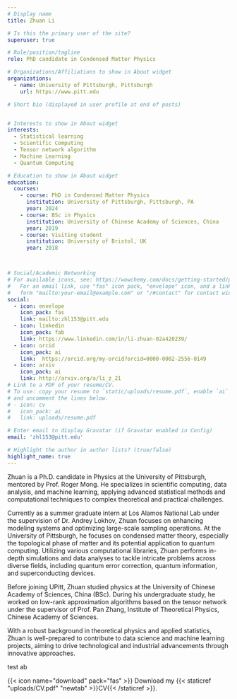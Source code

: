 ```yaml
---
# Display name
title: Zhuan Li

# Is this the primary user of the site?
superuser: true

# Role/position/tagline
role: PhD candidate in Condensed Matter Physics

# Organizations/Affiliations to show in About widget
organizations:
  - name: University of Pittsburgh, Pittsburgh
    url: https://www.pitt.edu

# Short bio (displayed in user profile at end of posts)


# Interests to show in About widget
interests:
  - Statistical learning
  - Scientific Computing
  - Tensor network algorithm
  - Machine Learning
  - Quantum Computing

# Education to show in About widget
education:
  courses:
    - course: PhD in Condensed Matter Physics
      institution: University of Pittsburgh, Pittsburgh, PA
      year: 2024
    - course: BSc in Physics
      institution: University of Chinese Academy of Sciences, China
      year: 2019
    - course: Visiting student
      institution: University of Bristol, UK
      year: 2018



# Social/Academic Networking
# For available icons, see: https://wowchemy.com/docs/getting-started/page-builder/#icons
#   For an email link, use "fas" icon pack, "envelope" icon, and a link in the
#   form "mailto:your-email@example.com" or "/#contact" for contact widget.
social:
  - icon: envelope
    icon_pack: fas
    link: mailto:zhl153@pitt.edu
  - icon: linkedin
    icon_pack: fab
    link: https://www.linkedin.com/in/li-zhuan-02a420239/
  - icon: orcid
    icon_pack: ai
    link:  https://orcid.org/my-orcid?orcid=0000-0002-2556-0149
  - icon: arxiv
    icon_pack: ai
    link: http://arxiv.org/a/li_z_21
# Link to a PDF of your resume/CV.
# To use: copy your resume to `static/uploads/resume.pdf`, enable `ai` icons in `params.toml`,
# and uncomment the lines below.
# - icon: cv
#   icon_pack: ai
#   link: uploads/resume.pdf

# Enter email to display Gravatar (if Gravatar enabled in Config)
email: 'zhl153@pitt.edu'

# Highlight the author in author lists? (true/false)
highlight_name: true
---
```

Zhuan is a Ph.D. candidate in Physics at the University of Pittsburgh, mentored by Prof. Roger Mong. He specializes in scientific computing, data analysis, and machine learning, applying advanced statistical methods and computational techniques to complex theoretical and practical challenges.

Currently as a summer graduate intern at Los Alamos National Lab under the supervision of Dr. Andrey Lokhov, Zhuan focuses on enhancing modeling systems and optimizing large-scale sampling operations. At the University of Pittsburgh, he focuses on condensed matter theory, especially the topological phase of matter and its potential application to quantum computing. Utilizing various computational libraries, Zhuan performs in-depth simulations and data analyses to tackle intricate problems across diverse fields, including quantum error correction, quantum information, and superconducting devices.

Before joining UPitt, Zhuan studied physics at the University of Chinese Academy of Sciences, China (BSc). During his undergraduate study, he worked on low-rank approximation algorithms based on the tensor network under the supervisor of Prof. Pan Zhang, Institute of Theoretical Physics, Chinese Academy of Sciences.

With a robust background in theoretical physics and applied statistics, Zhuan is well-prepared to contribute to data science and machine learning projects, aiming to drive technological and industrial advancements through innovative approaches.

test ab

{{< icon name="download" pack="fas" >}} Download my {{< staticref "uploads/CV.pdf" "newtab" >}}CV{{< /staticref >}}.
